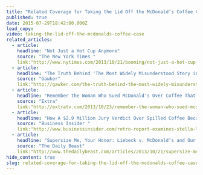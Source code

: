 ```yaml
---
title: "Related Coverage for Taking the Lid Off the McDonald’s Coffee Case"
published: true
date: 2015-07-29T18:42:00.000Z
lead_copy:
video: taking-the-lid-off-the-mcdonalds-coffee-case
related_articles:
  - article:
    headline: "Not Just a Hot Cup Anymore"
    source: "The New York Times "
    link:"http://www.nytimes.com/2013/10/21/booming/not-just-a-hot-cup-anymore.html?ref=booming"
  - article:
    headline: "The Truth Behind 'The Most Widely Misunderstood Story in America'"
    source: "Gawker"
    link:"http://gawker.com/the-truth-behind-the-most-widely-misunderstood-story-i-1450172982"
  - article:
    headline: "Remember the Woman Who Sued McDonald's Over Coffee That Was Too Hot?"
    source: "Extra"
    link:"http://extratv.com/2013/10/23/remember-the-woman-who-sued-mcdonalds-over-coffee-that-was-too-hot/"
  - article:
    headline: "How A $2.9 Million Jury Verdict Over Spilled Coffee Became America's Most Misunderstood Story "
    source: "Business Insider "
    link:"http://www.businessinsider.com/retro-report-examines-stella-liebeck-case-2013-10"
  - article:
    headline: "Supersize Me, Your Honor: Liebeck v. McDonald’s and Our Era of Ambition"
    source: "The Daily Beast"
    link:"http://www.thedailybeast.com/articles/2013/10/21/supersize-me-your-honor-liebeck-v-mcdonald-s-and-our-era-of-ambition.html"
hide_content: true
slug: related-coverage-for-taking-the-lid-off-the-mcdonalds-coffee-case
---
```


